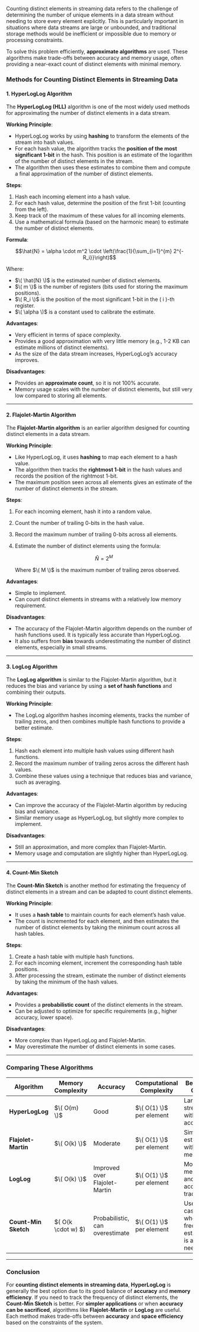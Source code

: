 Counting distinct elements in streaming data refers to the challenge of determining the number of unique elements in a data stream without needing to store every element explicitly. This is particularly important in situations where data streams are large or unbounded, and traditional storage methods would be inefficient or impossible due to memory or processing constraints.

To solve this problem efficiently, **approximate algorithms** are used. These algorithms make trade-offs between accuracy and memory usage, often providing a near-exact count of distinct elements with minimal memory.

### **Methods for Counting Distinct Elements in Streaming Data**

#### 1. **HyperLogLog Algorithm**
The **HyperLogLog (HLL)** algorithm is one of the most widely used methods for approximating the number of distinct elements in a data stream.

**Working Principle**:
- HyperLogLog works by using **hashing** to transform the elements of the stream into hash values.
- For each hash value, the algorithm tracks the **position of the most significant 1-bit** in the hash. This position is an estimate of the logarithm of the number of distinct elements in the stream.
- The algorithm then uses these estimates to combine them and compute a final approximation of the number of distinct elements.

**Steps**:
1. Hash each incoming element into a hash value.
2. For each hash value, determine the position of the first 1-bit (counting from the left).
3. Keep track of the maximum of these values for all incoming elements.
4. Use a mathematical formula (based on the harmonic mean) to estimate the number of distinct elements.

**Formula**:
```math
\hat{N} = \alpha \cdot m^2 \cdot \left(\frac{1}{\sum_{i=1}^{m} 2^{-R_i}}\right)
```
Where:
- $\( \hat{N} \)$ is the estimated number of distinct elements.
- $\( m \)$ is the number of registers (bits used for storing the maximum positions).
- $\( R_i \)$ is the position of the most significant 1-bit in the \( i \)-th register.
- $\( \alpha \)$ is a constant used to calibrate the estimate.

**Advantages**:
- Very efficient in terms of space complexity.
- Provides a good approximation with very little memory (e.g., 1-2 KB can estimate millions of distinct elements).
- As the size of the data stream increases, HyperLogLog’s accuracy improves.

**Disadvantages**:
- Provides an **approximate count**, so it is not 100% accurate.
- Memory usage scales with the number of distinct elements, but still very low compared to storing all elements.

---

#### 2. **Flajolet-Martin Algorithm**
The **Flajolet-Martin algorithm** is an earlier algorithm designed for counting distinct elements in a data stream.

**Working Principle**:
- Like HyperLogLog, it uses **hashing** to map each element to a hash value.
- The algorithm then tracks the **rightmost 1-bit** in the hash values and records the position of the rightmost 1-bit.
- The maximum position seen across all elements gives an estimate of the number of distinct elements in the stream.

**Steps**:
1. For each incoming element, hash it into a random value.
2. Count the number of trailing 0-bits in the hash value.
3. Record the maximum number of trailing 0-bits across all elements.
4. Estimate the number of distinct elements using the formula:
    
   $$\hat{N} = 2^M$$

   Where $\( M \)$ is the maximum number of trailing zeros observed.

**Advantages**:
- Simple to implement.
- Can count distinct elements in streams with a relatively low memory requirement.

**Disadvantages**:
- The accuracy of the Flajolet-Martin algorithm depends on the number of hash functions used. It is typically less accurate than HyperLogLog.
- It also suffers from **bias** towards underestimating the number of distinct elements, especially in small streams.

---

#### 3. **LogLog Algorithm**
The **LogLog algorithm** is similar to the Flajolet-Martin algorithm, but it reduces the bias and variance by using a **set of hash functions** and combining their outputs.

**Working Principle**:
- The LogLog algorithm hashes incoming elements, tracks the number of trailing zeros, and then combines multiple hash functions to provide a better estimate.

**Steps**:
1. Hash each element into multiple hash values using different hash functions.
2. Record the maximum number of trailing zeros across the different hash values.
3. Combine these values using a technique that reduces bias and variance, such as averaging.

**Advantages**:
- Can improve the accuracy of the Flajolet-Martin algorithm by reducing bias and variance.
- Similar memory usage as HyperLogLog, but slightly more complex to implement.

**Disadvantages**:
- Still an approximation, and more complex than Flajolet-Martin.
- Memory usage and computation are slightly higher than HyperLogLog.

---

#### 4. **Count-Min Sketch**
The **Count-Min Sketch** is another method for estimating the frequency of distinct elements in a stream and can be adapted to count distinct elements.

**Working Principle**:
- It uses a **hash table** to maintain counts for each element’s hash value.
- The count is incremented for each element, and then estimates the number of distinct elements by taking the minimum count across all hash tables.

**Steps**:
1. Create a hash table with multiple hash functions.
2. For each incoming element, increment the corresponding hash table positions.
3. After processing the stream, estimate the number of distinct elements by taking the minimum of the hash values.

**Advantages**:
- Provides a **probabilistic count** of the distinct elements in the stream.
- Can be adjusted to optimize for specific requirements (e.g., higher accuracy, lower space).

**Disadvantages**:
- More complex than HyperLogLog and Flajolet-Martin.
- May overestimate the number of distinct elements in some cases.

---

### **Comparing These Algorithms**

| Algorithm        | Memory Complexity | Accuracy  | Computational Complexity | Best Use Case  |
|------------------|-------------------|-----------|--------------------------|----------------|
| **HyperLogLog**   | $\( O(m) \)$        | Good      | $\( O(1) \)$ per element   | Large streams with high accuracy |
| **Flajolet-Martin** | $\( O(k) \)$       | Moderate  | $\( O(1) \)$ per element   | Simple estimation with low memory |
| **LogLog**        | $\( O(k) \)$        | Improved over Flajolet-Martin | $\( O(1) \)$ per element   | Moderate memory and accuracy tradeoff |
| **Count-Min Sketch** | $\( O(k \cdot w) \$) | Probabilistic, can overestimate | $\( O(1) \)$ per element   | Use cases where frequency estimation is also needed |

---

### **Conclusion**
For **counting distinct elements in streaming data**, **HyperLogLog** is generally the best option due to its good balance of **accuracy** and **memory efficiency**. If you need to track the frequency of distinct elements, the **Count-Min Sketch** is better. For **simpler applications** or when **accuracy can be sacrificed**, algorithms like **Flajolet-Martin** or **LogLog** are useful. Each method makes trade-offs between **accuracy** and **space efficiency** based on the constraints of the system.
